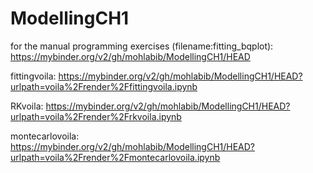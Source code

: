# ModellingCH1
for the manual programming exercises (filename:fitting_bqplot): https://mybinder.org/v2/gh/mohlabib/ModellingCH1/HEAD

fittingvoila: https://mybinder.org/v2/gh/mohlabib/ModellingCH1/HEAD?urlpath=voila%2Frender%2Ffittingvoila.ipynb

RKvoila: https://mybinder.org/v2/gh/mohlabib/ModellingCH1/HEAD?urlpath=voila%2Frender%2Frkvoila.ipynb

montecarlovoila: https://mybinder.org/v2/gh/mohlabib/ModellingCH1/HEAD?urlpath=voila%2Frender%2Fmontecarlovoila.ipynb

